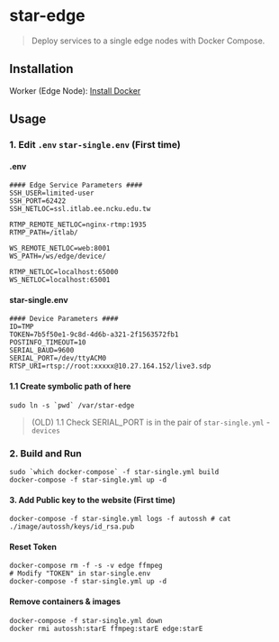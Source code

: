 # star-edge
> Deploy services to a single edge nodes with Docker Compose.

## Installation

Worker (Edge Node): [Install Docker](/doc/INSTALL-worker.md)

## Usage

### 1. Edit `.env` `star-single.env` (First time)
#### .env
```
#### Edge Service Parameters ####
SSH_USER=limited-user
SSH_PORT=62422
SSH_NETLOC=ssl.itlab.ee.ncku.edu.tw

RTMP_REMOTE_NETLOC=nginx-rtmp:1935
RTMP_PATH=/itlab/

WS_REMOTE_NETLOC=web:8001
WS_PATH=/ws/edge/device/

RTMP_NETLOC=localhost:65000
WS_NETLOC=localhost:65001
```

#### star-single.env
```
#### Device Parameters ####
ID=TMP
TOKEN=7b5f50e1-9c8d-4d6b-a321-2f1563572fb1
POSTINFO_TIMEOUT=10
SERIAL_BAUD=9600
SERIAL_PORT=/dev/ttyACM0
RTSP_URI=rtsp://root:xxxxx@10.27.164.152/live3.sdp
```

#### 1.1 Create symbolic path of here
```
sudo ln -s `pwd` /var/star-edge
```
> (OLD) 1.1 Check SERIAL_PORT is in the pair of `star-single.yml` - `devices`

### 2. Build and Run
```
sudo `which docker-compose` -f star-single.yml build
docker-compose -f star-single.yml up -d
```

#### 3. Add Public key to the website (First time)
```
docker-compose -f star-single.yml logs -f autossh # cat ./image/autossh/keys/id_rsa.pub
```

#### Reset Token
```
docker-compose rm -f -s -v edge ffmpeg
# Modify "TOKEN" in star-single.env
docker-compose -f star-single.yml up -d
```

#### Remove containers & images
```
docker-compose -f star-single.yml down
docker rmi autossh:starE ffmpeg:starE edge:starE
```